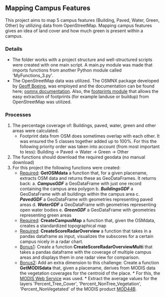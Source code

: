 ## Mapping Campus Features
This project aims to map 5 campus features (Building, Paved, Water, Green, Other) by utilizing data from OpenStreetMap. Mapping campus features gives an idea of land cover and how much green is present within a campus.

### Details
* The folder works with a project structure and well-structured scripts were created with one main script. A main.py module was made that imports functions from another Python module called 'MyFunctions_3.py'. 
* The OpenStreetMap data was utilized. The OSMNX package developed by [Geoff Boeing](https://geoffboeing.com/), was employed and the documentation can be found here; [osmnx documentation](https://osmnx.readthedocs.io/en/stable/osmnx.html). Also, the [footprints module](https://osmnx.readthedocs.io/en/stable/osmnx.html#module-osmnx.footprints) that allows the easy extraction of footprints (for example landuse or buildup) from OpenStreetMap was utilized.

### Processes
1. The percentage coverage of: Buildings, paved, water, green and other areas were calculated.
      * Footprint data from OSM does sometimes overlap with each other. It was ensured the 5 classes together added up to 100%. For this the following priority order was taken into account  (from most important to less): Building -> Paved -> Water -> Green -> Other
2. The functions should download the required geodata (no manual download)
3. For this project the following functions were created:
    * <u>Required</u>: <b>GetOSMdata</b> a function that, for a given placename, extracts OSM data and returns these as GeoDataFrames. It returns back:
          a. <b><i>CampusGDF</i></b> a GeoDataFrame with just one record containing the campus area polygon
          b. <b><i>BuildingsGDF</i></b> a GeoDataFrame with all buildings within the campus area
          c. <b><i>PavedGDF</i></b> a GeoDataFrame with geometries representing paved areas
          d. <b><i>WaterGDF</i></b> a GeoDataFrame with geometries representing open water bodies 
          e. <b><i>GreenGDF</i></b> a GeoDataFrame with geometries representing green areas
    * <u>Required</u>: <b>CreateCampusMap</b> a function that, given the OSMdata, creates a standardized topographical map
    * <u>Required</u>: <b>CreateScoreRadarOverview</b> a function that takes in a pandas dataframe as input, visualizes the subscores for a certain campus nicely in a radar chart.
    * <u>Bonus1</u>: Create a function <b>CreateScoreRadarOverviewMulti</b> that takes a pandas dataframe with the coverage of multiple campus areas and displays them in one radar view for comparison. 
    * <u>Bonus2</u>: Add an extra dimension to this challenge: Create a function <b>GetMODISdata</b> that, given a placename, derives from MODIS data the vegetation coverages for the centroid of the place. 
          * For this, the [MODIS Web Service](https://modis.ornl.gov/data/modis_webservice.html) was used.
          * Extract the average values for the layers 'Percent_Tree_Cover', 'Percent_NonTree_Vegetation', 'Percent_NonVegetated' of the MODIS product [MOD44B](https://lpdaac.usgs.gov/products/mod44bv006/).


